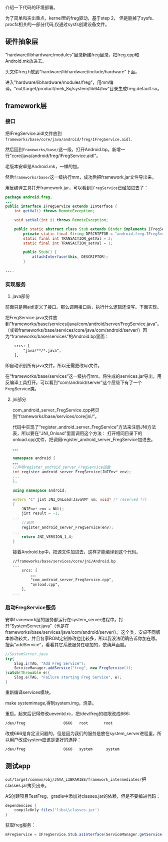 介绍一下代码的环境部署。

为了简单和突出重点，kernel里的freg驱动，基于step 2， 但是删掉了sysfs、procfs相关的一部分代码,仅通过sysfs创建设备文件。

## 硬件抽象层

"hardware/libhardware/modules"目录新建freg目录，把freg.cpp和Android.mk放进去。

头文件freg.h放到"hardware/libhardware/include/hardware"下面。

进入"hardware/libhardware/modules/freg"，用mm编译。“out/target/product/mek_8q/system/lib64/hw”目录生成freg.default.so。

## framework层

### 接口

把IFregService.aidl文件放到`frameworks/base/core/java/android/freg/IFregService.aidl`.

然后回到`frameworks/base/`这一级，打开Android.bp。新增一行"core/java/android/freg/IFregService.aidl"。

老版本安卓是Android.mk，一样的加。

然后`frameworks/base/`这一级执行mm，成功后把framework.jar文件导出来。

用反编译工具打开framework.jar，可以看到`IFregService`已经加进去了：

```java
package android.freg;
...
public interface IFregService extends IInterface {
    int getVal() throws RemoteException;

    void setVal(int i) throws RemoteException;

    public static abstract class Stub extends Binder implements IFregService {
        private static final String DESCRIPTOR = "android.freg.IFregService";
        static final int TRANSACTION_getVal = 2;
        static final int TRANSACTION_setVal = 1;

        public Stub() {
            attachInterface(this, DESCRIPTOR);
        }

....
```

### 实现服务

1. java部份

前面只是用aidl定义了接口。那么调用接口后，执行什么逻辑还没写。下面实现。

把FregService.java文件放到“frameworks/base/services/java/com/android/server/FregService.java”。（或者frameworks/base/services/core/java/com/android/server/）因为“frameworks/base/services”的Android.bp里面：

```txt
    srcs: [
        "java/**/*.java",
    ],
```

即自动识别所有java文件。所以无需更改bp文件。

在“frameworks/base/services”这一级执行mm。将生成的services.jar导出，用反编译工具打开。可以看到“com/android/server”这个层级下有了一个FregService类。

2. jni部分

   com_android_server_FregService.cpp拷贝到“frameworks/base/services/core/jni/”。

   代码中实现了“register_android_server_FregService”方法来注册JNI方法表，所以要在"JNI_Onload"里面调用这个方法： 打开相同目录下的onload.cpp文件，把调用register_android_server_FregService加进去。

   ```c++
   。。。
   
   namespace android {
   。。。
   //声明register_android_server_FregService函数
   int register_android_server_FregService(JNIEnv* env);
   ...
   };
   
   using namespace android;
   
   extern "C" jint JNI_OnLoad(JavaVM* vm, void* /* reserved */)
   {
       JNIEnv* env = NULL;
       jint result = -1;
   ...
       //调用
       register_android_server_FregService(env);
   ...
       return JNI_VERSION_1_4;
   }
   
   ```

   接着Android.bp中，把源文件加进去，这样才能编译到这个代码。

   ```txt
   //frameworks/base/services/core/jni/Android.bp
   ...
       srcs: [
           。。。
           "com_android_server_FregService.cpp",
           "onload.cpp",
       ],
   ...
   ```

   

### 启动FregService服务

安卓framework层的服务都运行在system_server进程中。打开“SystemServer.java”（也是在frameworks/base/services/java/com/android/server/）。这个类，安卓不同版本修改较大，并且各家ROM定制修改也比较多，所以我没法明确告诉你加在哪。搜索“addService”，看看其它系统服务在哪加的，依葫芦画瓢。

```java
//SystemServer.java
try{
    Slog.i(TAG, "Add Freg Service");
    ServiceManager.addService("freg", new FregService());
}catch(Throwable e){
    Slog.e(TAG, "Failure starting Freg Service", e);
}
```

重新编译services模块。



make systemimage,得到system.img，烧录。

重启。起来后记得修改ueventd.rc，把/dev/freg的权限改成666:

```txt
/dev/freg                 0666   root       root
```

改成666是肯定没问题的，但是因为我们的服务是放在system_server进程里，所以用户改成system应该是更好的选择：

```txt
/dev/freg                 0660   system      system
```



## 测试app

`out/target/common/obj/JAVA_LIBRARIES/framework_intermediates/`把classes.jar拷贝出来。

AS创建项目TestFreg，gradle中添加对classes.jar的依赖，但是不要编进代码：

```groovy
dependencies {
    compileOnly files('libs\\classes.jar')
}
```

获取freg服务：

```java
mFregService = IFregService.Stub.asInterface(ServiceManager.getService("freg"));
```



